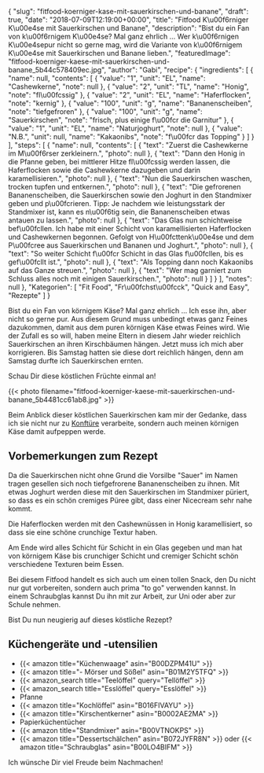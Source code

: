 {
    "slug": "fitfood-koerniger-kase-mit-sauerkirschen-und-banane",
    "draft": true,
    "date": "2018-07-09T12:19:00+00:00",
    "title": "Fitfood K\u00f6rniger K\u00e4se mit Sauerkirschen und Banane",
    "description": "Bist du ein Fan von k\u00f6rnigem K\u00e4se? Mal ganz ehrlich ... Wer k\u00f6rnigen K\u00e4sepur nicht so gerne mag, wird die Variante von k\u00f6rnigem K\u00e4se mit Sauerkirschen und Banane lieben.",
    "featuredImage": "fitfood-koerniger-kaese-mit-sauerkirschen-und-banane_5b44c578409ec.jpg",
    "author": "Gabi",
    "recipe": {
        "ingredients": [
            {
                "name": null,
                "contents": [
                    {
                        "value": "1",
                        "unit": "EL",
                        "name": "Cashewkerne",
                        "note": null
                    },
                    {
                        "value": "2",
                        "unit": "TL",
                        "name": "Honig",
                        "note": "fl\u00fcssig"
                    },
                    {
                        "value": "2",
                        "unit": "EL",
                        "name": "Haferflocken",
                        "note": "kernig"
                    },
                    {
                        "value": "100",
                        "unit": "g",
                        "name": "Bananenscheiben",
                        "note": "tiefgefroren"
                    },
                    {
                        "value": "100",
                        "unit": "g",
                        "name": "Sauerkirschen",
                        "note": "frisch, plus einige f\u00fcr die Garnitur"
                    },
                    {
                        "value": "1",
                        "unit": "EL",
                        "name": "Naturjoghurt",
                        "note": null
                    },
                    {
                        "value": "N.B.",
                        "unit": null,
                        "name": "Kakaonibs",
                        "note": "f\u00fcr das Topping"
                    }
                ]
            }
        ],
        "steps": [
            {
                "name": null,
                "contents": [
                    {
                        "text": "Zuerst die Cashewkerne im M\u00f6rser zerkleinern.",
                        "photo": null
                    },
                    {
                        "text": "Dann den Honig in die Pfanne geben, bei mittlerer Hitze fl\u00fcssig werden lassen, die Haferflocken sowie die Cashewkerne dazugeben und darin karamellisieren.",
                        "photo": null
                    },
                    {
                        "text": "Nun die Sauerkirschen waschen, trocken tupfen und entkernen.",
                        "photo": null
                    },
                    {
                        "text": "Die gefrorenen Bananenscheiben, die Sauerkirschen sowie den Joghurt in den Standmixer geben und p\u00fcrieren. Tipp: Je nachdem wie leistungsstark der Standmixer ist, kann es n\u00f6tig sein, die Bananenscheiben etwas antauen zu lassen.",
                        "photo": null
                    },
                    {
                        "text": "Das Glas nun schichtweise bef\u00fcllen. Ich habe mit einer Schicht von karamellisierten Haferflocken und Cashewkernen begonnen. Gefolgt von H\u00fcttenk\u00e4se und dem P\u00fcree aus Sauerkirschen und Bananen und Joghurt.",
                        "photo": null
                    },
                    {
                        "text": "So weiter Schicht f\u00fcr Schicht in das Glas f\u00fcllen, bis es gef\u00fcllt ist.",
                        "photo": null
                    },
                    {
                        "text": "Als Topping dann noch Kakaonibs auf das Ganze streuen.",
                        "photo": null
                    },
                    {
                        "text": "Wer mag garniert zum Schluss alles noch mit einigen Sauerkirschen.",
                        "photo": null
                    }
                ]
            }
        ],
        "notes": null
    },
    "Kategorien": [
        "Fit Food",
        "Fr\u00fchst\u00fcck",
        "Quick and Easy",
        "Rezepte"
    ]
}

Bist du ein Fan von körnigem Käse? Mal ganz ehrlich ...  Ich esse ihn, aber nicht so gerne pur. Aus diesem Grund muss unbedingt etwas ganz Feines dazukommen, damit aus dem puren körnigen Käse etwas Feines wird. Wie der Zufall es so will, haben meine Eltern in diesem Jahr wieder reichlich Sauerkirschen an ihren Kirschbäumen hängen. Jetzt muss ich mich aber korrigieren. Bis Samstag hatten sie diese dort reichlich hängen, denn am Samstag durfte ich Sauerkirschen ernten.

Schau Dir diese köstlichen Früchte einmal an!

{{< photo filename="fitfood-koerniger-kaese-mit-sauerkirschen-und-banane_5b4481cc61ab8.jpg" >}}

Beim Anblick dieser köstlichen Sauerkirschen kam mir der Gedanke, dass ich sie nicht nur zu [Konftüre](https://kochfokus.de/artikel/beschwipste-sauerkirschkonfituere/ "Konftüre") verarbeite, sondern  auch meinen körnigen Käse damit aufpeppen werde. 

## Vorbemerkungen zum Rezept

Da die Sauerkirschen nicht ohne Grund die Vorsilbe "Sauer" im Namen tragen gesellen sich noch tiefgefrorene Bananenscheiben zu ihnen. Mit etwas Joghurt werden diese mit den Sauerkirschen im Standmixer püriert, so dass es ein schön cremiges Püree gibt, dass einer Nicecream sehr nahe kommt.

Die Haferflocken werden mit den Cashewnüssen in Honig karamellisiert, so dass sie eine schöne crunchige Textur haben.

Am Ende wird alles Schicht für Schicht in ein Glas gegeben und man hat von körnigem Käse bis crunchiger Schicht und  cremiger Schicht schön verschiedene Texturen beim Essen.

Bei diesem Fitfood handelt es sich auch um einen tollen Snack, den Du nicht nur gut vorbereiten, sondern auch prima "to go" verwenden kannst. In einem Schraubglas kannst Du ihn mit zur Arbeit, zur Uni oder aber zur Schule nehmen.

Bist Du nun neugierig auf dieses köstliche Rezept?

## Küchengeräte und -utensilien

- {{< amazon title="Küchenwaage" asin="B00DZPM41U" >}}
- {{< amazon title="- Mörser und Sößel" asin="B01M2Y5TFQ" >}}
- {{< amazon_search title="Teelöffel" query="Tellöffel" >}}
- {{< amazon_search title="Esslöffel" query="Esslöffel" >}}
- Pfanne
- {{< amazon title="Kochlöffel" asin="B016FIVAYU" >}}
- {{< amazon title="Kirschentkerner" asin="B0002AE2MA" >}}
- Papierküchentücher
- {{< amazon title="Standmixer" asin="B00VTNOKPS" >}}
- {{< amazon title="Dessertschälchen" asin="B072JYFR8N" >}} oder {{< amazon title="Schraubglas" asin="B00LO4BIFM" >}}

Ich wünsche Dir viel Freude beim Nachmachen!